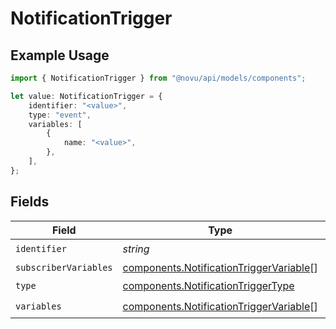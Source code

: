 # NotificationTrigger

## Example Usage

```typescript
import { NotificationTrigger } from "@novu/api/models/components";

let value: NotificationTrigger = {
    identifier: "<value>",
    type: "event",
    variables: [
        {
            name: "<value>",
        },
    ],
};
```

## Fields

| Field                                                                                              | Type                                                                                               | Required                                                                                           | Description                                                                                        |
| -------------------------------------------------------------------------------------------------- | -------------------------------------------------------------------------------------------------- | -------------------------------------------------------------------------------------------------- | -------------------------------------------------------------------------------------------------- |
| `identifier`                                                                                       | *string*                                                                                           | :heavy_check_mark:                                                                                 | N/A                                                                                                |
| `subscriberVariables`                                                                              | [components.NotificationTriggerVariable](../../models/components/notificationtriggervariable.md)[] | :heavy_minus_sign:                                                                                 | N/A                                                                                                |
| `type`                                                                                             | [components.NotificationTriggerType](../../models/components/notificationtriggertype.md)           | :heavy_check_mark:                                                                                 | N/A                                                                                                |
| `variables`                                                                                        | [components.NotificationTriggerVariable](../../models/components/notificationtriggervariable.md)[] | :heavy_check_mark:                                                                                 | N/A                                                                                                |